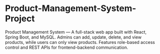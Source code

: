 # Product-Management-System-Project
Product Management System — A full-stack web app built with React, Spring Boot, and MySQL. Admins can add, update, delete, and view products, while users can only view products. Features role-based access control and REST APIs for frontend-backend communication.
